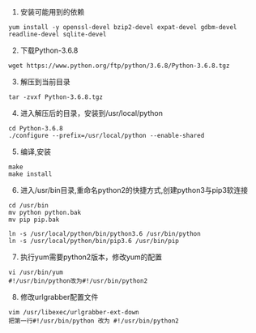 1. 安装可能用到的依赖
```
yum install -y openssl-devel bzip2-devel expat-devel gdbm-devel readline-devel sqlite-devel
```
2. 下载Python-3.6.8
```
wget https://www.python.org/ftp/python/3.6.8/Python-3.6.8.tgz
```
3. 解压到当前目录
```
tar -zvxf Python-3.6.8.tgz
```
4. 进入解压后的目录，安装到/usr/local/python
```
cd Python-3.6.8
./configure --prefix=/usr/local/python --enable-shared
```
5. 编译,安装
```
make
make install
```
6. 进入/usr/bin目录,重命名python2的快捷方式,创建python3与pip3软连接
```
cd /usr/bin
mv python python.bak
mv pip pip.bak

ln -s /usr/local/python/bin/python3.6 /usr/bin/python
ln -s /usr/local/python/bin/pip3.6 /usr/bin/pip
```
7. 执行yum需要python2版本，修改yum的配置
```
vi /usr/bin/yum
#!/usr/bin/python改为#!/usr/bin/python2
```
8. 修改urlgrabber配置文件
```
vim /usr/libexec/urlgrabber-ext-down
把第一行#!/usr/bin/python 改为 #!/usr/bin/python2
```